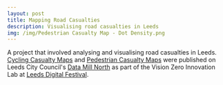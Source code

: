 ```yaml
---
layout: post
title: Mapping Road Casualties
description: Visualising road casualties in Leeds
img: /img/Pedestrian Casualty Map - Dot Density.png
---
```


A project that involved analysing and visualising road casualties in Leeds. <a href="https://datamillnorth.org/products/cycling-casualty-map/">Cycling Casualty Maps</a> and <a href="https://datamillnorth.org/products/pedestrian-casualty-map/">Pedestrian Casualty Maps</a> were published on Leeds City Council's <a href="https://datamillnorth.org/">Data Mill North</a> as part of the Vision Zero Innovation Lab at <a href="https://leedsdigitalfestival.org/">Leeds Digital Festival</a>.

<div class="img_row">
	<img class="col three" src="{{ site.baseurl }}/img/Pedestrian Casualty Map - Dot Density.png" alt="" title=""/>
</div>

<div class="img_row">
	<img class="col three" src="{{ site.baseurl }}/img/Cycling Casualty Map - Dot Density.png" alt="" title=""/>
</div>
